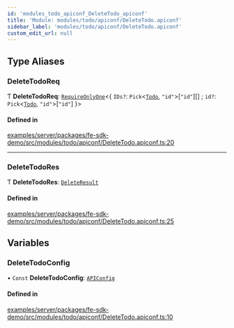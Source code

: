 ```yaml
---
id: 'modules_todo_apiconf_DeleteTodo_apiconf'
title: 'Module: modules/todo/apiconf/DeleteTodo.apiconf'
sidebar_label: 'modules/todo/apiconf/DeleteTodo.apiconf'
custom_edit_url: null
---
```


## Type Aliases

### DeleteTodoReq

Ƭ **DeleteTodoReq**: [`RequireOnlyOne`](shared_tsdk_types.md#requireonlyone)<{ `IDs?`: `Pick`<[`Todo`](../classes/modules_todo_Todo_entity.Todo.md), `"id"`\>[``"id"``][] ; `id?`: `Pick`<[`Todo`](../classes/modules_todo_Todo_entity.Todo.md), `"id"`\>[``"id"``] }\>

#### Defined in

[examples/server/packages/fe-sdk-demo/src/modules/todo/apiconf/DeleteTodo.apiconf.ts:20](https://github.com/jiouiuw/tsdk-monorepo/blob/f48ea35/examples/server/packages/fe-sdk-demo/src/modules/todo/apiconf/DeleteTodo.apiconf.ts#L20)

---

### DeleteTodoRes

Ƭ **DeleteTodoRes**: [`DeleteResult`](../classes/shared_tsdk_types.DeleteResult.md)

#### Defined in

[examples/server/packages/fe-sdk-demo/src/modules/todo/apiconf/DeleteTodo.apiconf.ts:25](https://github.com/jiouiuw/tsdk-monorepo/blob/f48ea35/examples/server/packages/fe-sdk-demo/src/modules/todo/apiconf/DeleteTodo.apiconf.ts#L25)

## Variables

### DeleteTodoConfig

• `Const` **DeleteTodoConfig**: [`APIConfig`](../interfaces/shared_tsdk_types.APIConfig.md)

#### Defined in

[examples/server/packages/fe-sdk-demo/src/modules/todo/apiconf/DeleteTodo.apiconf.ts:10](https://github.com/jiouiuw/tsdk-monorepo/blob/f48ea35/examples/server/packages/fe-sdk-demo/src/modules/todo/apiconf/DeleteTodo.apiconf.ts#L10)

